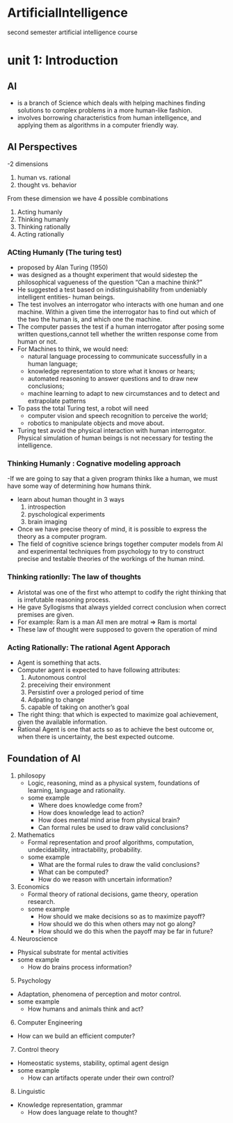 # ArtificialIntelligence
second semester artificial intelligence course 


# unit 1: Introduction 

## **AI**
- is a branch of Science which deals with helping machines finding solutions to complex problems in a more human-like fashion.
- involves borrowing characteristics from human intelligence, and applying them as algorithms in a computer friendly way.

## **AI Perspectives**
-2 dimensions 
1. human vs. rational
2. thought vs. behavior

From these dimension we have 4 possible combinations
  1. Acting humanly
  2. Thinking humanly
  3. Thinking rationally
  4. Acting rationally

### **ACting Humanly (The turing test)**
- proposed by Alan Turing (1950)
- was designed as a thought experiment that would sidestep the philosophical vagueness of the question “Can a machine think?” 
- He suggested a test based on indistinguishability from undeniably intelligent entities- human beings.
- The test involves an interrogator who interacts with one human and one machine. Within a given time the interrogator has to find out which of the two the human is, and which one the machine.
- The computer passes the test if a human interrogator after posing some written questions,cannot tell whether the written response come from human or not.
- For Machines to think, we would need:
  - natural language processing to communicate successfully in a human language; 
  - knowledge representation to store what it knows or hears;
  - automated reasoning to answer questions and to draw new conclusions;
  - machine learning to adapt to new circumstances and to detect and extrapolate patterns
- To pass the total Turing test, a robot will need 
  - computer vision and speech recognition to perceive the world; 
  - robotics to manipulate objects and move about.
- Turing test avoid the physical interaction with human interrogator. Physical simulation of human beings is not necessary for testing the intelligence.

### **Thinking Humanly : Cognative modeling approach**
-If we are going to say that a given program thinks like a human, we must have some way of determining how humans think.
- learn about human thought in 3 ways 
  1. introspection
  2. pyschological experiments
  3. brain imaging 
- Once we have precise theory of mind, it is possible to express the theory as a computer program.
- The field of cognitive science brings together computer models from AI and experimental techniques from psychology to try to construct precise and testable theories of the workings of the human mind.

### **Thinking rationlly: The law of thoughts**
- Aristotal was one of the first who attempt to codify the right thinking that is irrefutable reasoning process.
- He gave Syllogisms that always yielded correct conclusion when correct premises are given.
- For example:
    Ram is a man
    All men are motral 
    => Ram is mortal
- These law of thought were supposed to govern the operation of mind

### Acting Rationally: The rational Agent Apporach 
- Agent is something that acts.
- Computer agent is expected to have following attributes:
    1. Autonomous control
    2. preceiving their environment
    3. Persistinf over a prologed period of time 
    4. Adpating to change 
    5. capable of taking on another’s goal
- The right thing: that which is expected to maximize goal achievement, given the available information.
- Rational Agent is one that acts so as to achieve the best outcome or, when there is uncertainty, the best expected outcome.

## **Foundation of AI**
1. philosopy 
    - Logic, reasoning, mind as a physical system, foundations of learning, language and rationality.
    - some example
      - Where does knowledge come from?
      - How does knowledge lead to action?
      - How does mental mind arise from physical brain?
      - Can formal rules be used to draw valid conclusions?
2. Mathematics
    - Formal representation and proof algorithms, computation, undecidability, intractability, probability.
    - some example 
      - What are the formal rules to draw the valid conclusions?
      - What can be computed?
      - How do we reason with uncertain information?
3. Economics
    - Formal theory of rational decisions, game theory, operation research.
    - some example 
      - How should we make decisions so as to maximize payoff? 
      - How should we do this when others may not go along?
      - How should we do this when the payoff may be far in future?
4. Neuroscience
  - Physical substrate for mental activities
  - some example 
      - How do brains process information?
5. Psychology
  - Adaptation, phenomena of perception and motor control.
  - some example 
      - How humans and animals think and act?
6. Computer Engineering 
  - How can we build an efficient computer?
7. Control theory 
  - Homeostatic systems, stability, optimal agent design
  - some example 
    - How can artifacts operate under their own control?
8. Linguistic
  - Knowledge representation, grammar
    - How does language relate to thought?


